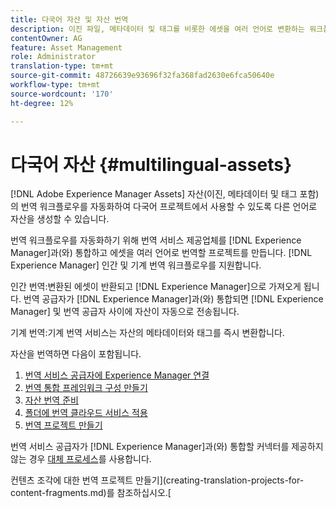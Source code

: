 ```yaml
---
title: 다국어 자산 및 자산 번역
description: 이진 파일, 메타데이터 및 태그를 비롯한 에셋을 여러 언어로 변환하는 워크플로우를 자동화하는 방법을 살펴볼 수 있습니다.
contentOwner: AG
feature: Asset Management
role: Administrator
translation-type: tm+mt
source-git-commit: 48726639e93696f32fa368fad2630e6fca50640e
workflow-type: tm+mt
source-wordcount: '170'
ht-degree: 12%

---
```



# 다국어 자산 {#multilingual-assets}

[!DNL Adobe Experience Manager Assets] 자산(이진, 메타데이터 및 태그 포함)의 번역 워크플로우를 자동화하여 다국어 프로젝트에서 사용할 수 있도록 다른 언어로 자산을 생성할 수 있습니다.

번역 워크플로우를 자동화하기 위해 번역 서비스 제공업체를 [!DNL Experience Manager]과(와) 통합하고 에셋을 여러 언어로 번역할 프로젝트를 만듭니다. [!DNL Experience Manager] 인간 및 기계 번역 워크플로우를 지원합니다.

인간 번역:변환된 에셋이 반환되고 [!DNL Experience Manager]으로 가져오게 됩니다. 번역 공급자가 [!DNL Experience Manager]과(와) 통합되면 [!DNL Experience Manager] 및 번역 공급자 사이에 자산이 자동으로 전송됩니다.

기계 번역:기계 번역 서비스는 자산의 메타데이터와 태그를 즉시 변환합니다.

자산을 번역하면 다음이 포함됩니다.

1. [번역 서비스 공급자에 Experience Manager 연결](/help/sites-administering/tc-tic.md#connecting-to-a-translation-service-provider)
1. [번역 통합 프레임워크 구성 만들기](/help/sites-administering/tc-tic.md)
1. [자산 번역 준비](preparing-assets-for-translation.md)
1. [폴더에 번역 클라우드 서비스 적용](transition-cloud-services.md)
1. [번역 프로젝트 만들기](translation-projects.md)

번역 서비스 공급자가 [!DNL Experience Manager]과(와) 통합할 커넥터를 제공하지 않는 경우 [대체 프로세스](/help/sites-administering/tc-manage.md#exporting-a-translation-job)를 사용합니다.

컨텐츠 조각에 대한 번역 프로젝트 만들기](creating-translation-projects-for-content-fragments.md)를 참조하십시오.[
